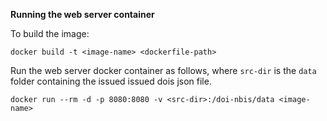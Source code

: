 **Running the web server container**

To build the image:
```
docker build -t <image-name> <dockerfile-path>
```

Run the web server docker container as follows, where `src-dir` is the `data` folder containing the issued issued dois json file.
```
docker run --rm -d -p 8080:8080 -v <src-dir>:/doi-nbis/data <image-name>
```
